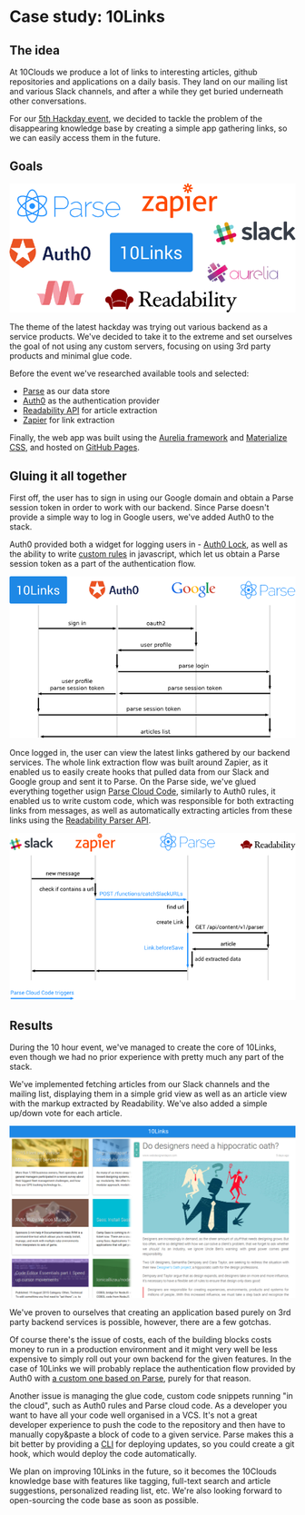 # Case study: 10Links

## The idea

At 10Clouds we produce a lot of links to interesting articles, github repositories and applications on a daily basis. They land on our mailing list and various Slack channels, and after a while they get buried underneath other conversations.

For our [5th Hackday event][5th hackday post], we decided to tackle the problem of the disappearing knowledge base by creating a simple app gathering links, so we can easily access them in the future.

## Goals

![Logos](tech-cloud.png)

The theme of the latest hackday was trying out various backend as a service products. We've decided to take it to the extreme and set ourselves the goal of not using any custom servers, focusing on using 3rd party products and minimal glue code.

Before the event we've researched available tools and selected:
- [Parse][] as our data store
- [Auth0][] as the authentication provider
- [Readability API][] for article extraction
- [Zapier][] for link extraction

Finally, the web app was built using the [Aurelia framework][aurelia] and [Materialize CSS][], and hosted on [GitHub Pages][].

## Gluing it all together

First off, the user has to sign in using our Google domain and obtain a Parse session token in order to work with our backend. Since Parse doesn't provide a simple way to log in Google users, we've added Auth0 to the stack. 

Auth0 provided both a widget for logging users in - [Auth0 Lock][], as well as the ability to write [custom rules][auth0 rules] in javascript, which let us obtain a Parse session token as a part of the authentication flow.

![Authentication flow](auth-flow.png)

Once logged in, the user can view the latest links gathered by our backend services. The whole link extraction flow was built around Zapier, as it enabled us to easily create hooks that pulled data from our Slack and Google group and sent it to Parse. On the Parse side, we've glued everything together usign [Parse Cloud Code][], similarly to Auth0 rules, it enabled us to write custom code, which was responsible for both extracting links from messages, as well as automatically extracting articles from these links using the [Readability Parser API][readability parser].

![Pull link flow](pull-flow.png)

## Results

During the 10 hour event, we've managed to create the core of 10Links, even though we had no prior experience with pretty much any part of the stack.

We've implemented fetching articles from our Slack channels and the mailing list, displaying them in a simple grid view as well as an article view with the markup extracted by Readability. We've also added a simple up/down vote for each article. 

![End result](result.png)

We've proven to ourselves that creating an application based purely on 3rd party backend services is possible, however, there are a few gotchas. 

Of course there's the issue of costs, each of the building blocks costs money to run in a production environment and it might very well be less expensive to simply roll out your own backend for the given features. In the case of 10Links we will probably replace the authentication flow provided by Auth0 with [a custom one based on Parse](https://parse.com/tutorials/adding-third-party-authentication-to-your-web-app), purely for that reason.

Another issue is managing the glue code, custom code snippets running "in the cloud", such as Auth0 rules and Parse cloud code. As a developer you want to have all your code well organised in a VCS. It's not a great developer experience to push the code to the repository and then have to manually copy&paste a block of code to a given service. Parse makes this a bit better by providing a [CLI][parse cli] for deploying updates, so you could create a git hook, which would deploy the code automatically.

We plan on improving 10Links in the future, so it becomes the 10Clouds knowledge base with features like tagging, full-text search and article suggestions, personalized reading list, etc. We're also looking forward to open-sourcing the code base as soon as possible.

[5th hackday post]: http://10clouds.com/blog/hackday-v-why-we-all-love-codefesting/
[aurelia]: http://aurelia.io/
[auth0]: https://auth0.com/
[auth0 lock]: https://auth0.com/lock
[auth0 rules]: https://auth0.com/docs/rules
[google groups]: https://groups.google.com
[materialize css]: http://materializecss.com/
[parse]: https://parse.com/
[parse cli]: https://parse.com/docs/js/guide#command-line
[parse cloud code]: https://parse.com/docs/js/guide#cloud-code
[readability api]: https://www.readability.com/developers/api/
[readability parser]: https://www.readability.com/developers/api/parser
[readability]: https://www.readability.com/
[slack]: https://slack.com/
[zapier]: https://zapier.com
[github pages]: https://pages.github.com/
